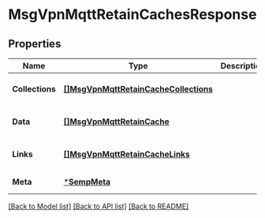 # MsgVpnMqttRetainCachesResponse

## Properties
Name | Type | Description | Notes
------------ | ------------- | ------------- | -------------
**Collections** | [**[]MsgVpnMqttRetainCacheCollections**](MsgVpnMqttRetainCacheCollections.md) |  | [optional] [default to null]
**Data** | [**[]MsgVpnMqttRetainCache**](MsgVpnMqttRetainCache.md) |  | [optional] [default to null]
**Links** | [**[]MsgVpnMqttRetainCacheLinks**](MsgVpnMqttRetainCacheLinks.md) |  | [optional] [default to null]
**Meta** | [***SempMeta**](SempMeta.md) |  | [default to null]

[[Back to Model list]](../README.md#documentation-for-models) [[Back to API list]](../README.md#documentation-for-api-endpoints) [[Back to README]](../README.md)

